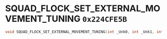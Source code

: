# SQUAD_FLOCK_SET_EXTERNAL_MOVEMENT_TUNING `0x224CFE5B`

```cpp
void SQUAD_FLOCK_SET_EXTERNAL_MOVEMENT_TUNING(int _Unk0, int _Unk1, int _Unk2, int _Unk3, int _Unk4);
```